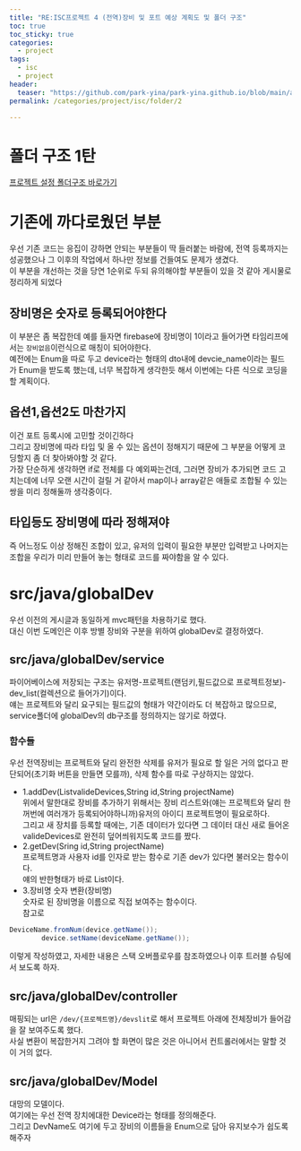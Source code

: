 ```yaml
---
title: "RE:ISC프로젝트 4 (전역)장비 및 포트 예상 계획도 및 폴더 구조"
toc: true
toc_sticky: true
categories:
  - project
tags:
  - isc
  - project
header:
  teaser: "https://github.com/park-yina/park-yina.github.io/blob/main/assets/images/isc_devoprt.png?raw=true"
permalink: /categories/project/isc/folder/2

---
```

# 폴더 구조 1탄
[프로젝트 설정 폴더구조 바로가기](https://park-yina.github.io/categories/project/isc/folder/1)
# 기존에 까다로웠던 부분
우선 기존 코드는 응집이 강하면 안되는 부분들이 딱 들러붙는 바람에, 전역 등록까지는 성공했으나 그 이후의 작업에서 하나만 정보를 건들여도 문제가 생겼다.<br>
이 부분을 개선하는 것을 당연 1순위로 두되 유의해야할 부분들이 있을 것 같아 게시물로 정리하게 되었다
## 장비명은 숫자로 등록되어야한다
이 부분은 좀 복잡한데 예를 들자면 firebase에 장비명이 1이라고 들어가면 타임리프에서는 `장비없음`이런식으로 매칭이 되어야한다.<br>
예전에는 Enum을 따로 두고 device라는 형태의 dto내에 devcie_name이라는 필드가 Enum을 받도록 했는데, 너무 복잡하게 생각한듯 해서 이번에는 다른 식으로 코딩을 할 계획이다.
## 옵션1,옵션2도 마찬가지
이건 포트 등록시에 고민할 것이긴하다<br>
그리고 장비명에 따라 타입 및 올 수 있는 옵션이 정해지기 때문에 그 부분을 어떻게 코딩할지 좀 더 찾아봐야할 것 같다.<br>
가장 단순하게 생각하면 if로 전체를 다 예외짜는건데, 그러면 장비가 추가되면 코드 고치는데에 너무 오랜 시간이 걸릴 거 같아서 map이나 array같은 애들로 조합될 수 있는 쌍을 미리 정해둘까 생각중이다.
## 타입등도 장비명에 따라 정해져야
즉 어느정도 이상 정해진 조합이 있고, 유저의 입력이 필요한 부분만 입력받고 나머지는 조합을 우리가 미리 만들어 놓는 형태로 코드를 짜야함을 알 수 있다.
# src/java/globalDev
우선 이전의 게시글과 동일하게 mvc패턴을 차용하기로 했다.<br>
대신 이번 도메인은 이후 방별 장비와 구분을 위하여 globalDev로 결정하였다.
## src/java/globalDev/service
파이어베이스에 저장되는 구조는 유저명-프로젝트(랜덤키,필드값으로 프로젝트정보)-dev_list(컬렉션으로 들어가기)이다.<br>
얘는 프로젝트와 달리 요구되는 필드값의 형태가 약간이라도 더 복잡하고 많으므로, service폴더에 globalDev의 db구조를 정의하지는 않기로 하였다.
### 함수들
우선 전역장비는 프로젝트와 달리 완전한 삭제를 유저가 필요로 할 일은 거의 없다고 판단되어(초기화 버튼을 만들면 모를까), 삭제 함수를 따로 구상하지는 않았다.<br>
- 1.addDev(List<Device>valideDevices,String id,String projectName)<br>
위에서 말한대로 장비를 추가하기 위해서는 장비 리스트와(얘는 프로젝트와 달리 한꺼번에 여러개가 등록되어야하니까)유저의 아이디 프로젝트명이 필요로하다.<br>
그리고 새 장치를 등록할 때에는, 기존 데이터가 있다면 그 데이터 대신 새로 들어온 valideDevices로 완전히 덮어씌워지도록 코드를 짰다.
- 2.getDev(Sring id,String projectName)<br>
프로젝트명과 사용자 id를 인자로 받는 함수로 기존 dev가 있다면 불러오는 함수이다.<br>
얘의 반한형태가 바로 List<Device>이다.<br>
- 3.장비명 숫자 변환(장비명)<br>
숫자로 된 장비명을 이름으로 직접 보여주는 함수이다.<br>
참고로
```java
DeviceName.fromNum(device.getName());
        device.setName(deviceName.getName());
``` 
이렇게 작성하였고, 자세한 내용은 스택 오버플로우를 참조하였으나 이후 트러블 슈팅에서 보도록 하자.
## src/java/globalDev/controller
매핑되는 url은 `/dev/{프로젝트명}/devslit`로 해서 프로젝트 아래에 전체장비가 들어감을 잘 보여주도록 했다.<br>
사실 변환이 복잡한거지 그려야 할 화면이 많은 것은 아니어서 컨트롤러에서는 말할 것이 거의 없다.
## src/java/globalDev/Model
대망의 모델이다.<br>
여기에는 우선 전역 장치에대한 Device라는 형태를 정의해준다.<br>
그리고 DevName도 여기에 두고 장비의 이름들을 Enum으로 담아 유지보수가 쉽도록 해주자